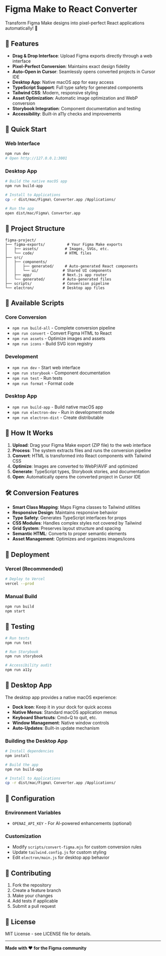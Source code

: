# Figma Make to React Converter

Transform Figma Make designs into pixel-perfect React applications automatically! 🚀

## 🎯 Features

- **Drag & Drop Interface**: Upload Figma exports directly through a web interface
- **Pixel-Perfect Conversion**: Maintains exact design fidelity
- **Auto-Open in Cursor**: Seamlessly opens converted projects in Cursor IDE
- **Desktop App**: Native macOS app for easy access
- **TypeScript Support**: Full type safety for generated components
- **Tailwind CSS**: Modern, responsive styling
- **Asset Optimization**: Automatic image optimization and WebP conversion
- **Storybook Integration**: Component documentation and testing
- **Accessibility**: Built-in a11y checks and improvements

## 🚀 Quick Start

### Web Interface
```bash
npm run dev
# Open http://127.0.0.1:3001
```

### Desktop App
```bash
# Build the native macOS app
npm run build-app

# Install to Applications
cp -r dist/mac/Figma\ Converter.app /Applications/

# Run the app
open dist/mac/Figma\ Converter.app
```

## 📁 Project Structure

```
figma-project/
├── figma-exports/          # Your Figma Make exports
│   ├── assets/            # Images, SVGs, etc.
│   └── code/              # HTML files
├── src/
│   ├── components/
│   │   ├── generated/     # Auto-generated React components
│   │   └── ui/           # Shared UI components
│   ├── app/              # Next.js app router
│   └── generated/        # Auto-generated files
├── scripts/              # Conversion pipeline
└── electron/             # Desktop app files
```

## 🔧 Available Scripts

### Core Conversion
- `npm run build-all` - Complete conversion pipeline
- `npm run convert` - Convert Figma HTML to React
- `npm run assets` - Optimize images and assets
- `npm run icons` - Build SVG icon registry

### Development
- `npm run dev` - Start web interface
- `npm run storybook` - Component documentation
- `npm run test` - Run tests
- `npm run format` - Format code

### Desktop App
- `npm run build-app` - Build native macOS app
- `npm run electron-dev` - Run in development mode
- `npm run electron-dist` - Create distributable

## 🎨 How It Works

1. **Upload**: Drag your Figma Make export (ZIP file) to the web interface
2. **Process**: The system extracts files and runs the conversion pipeline
3. **Convert**: HTML is transformed into React components with Tailwind CSS
4. **Optimize**: Images are converted to WebP/AVIF and optimized
5. **Generate**: TypeScript types, Storybook stories, and documentation
6. **Open**: Automatically opens the converted project in Cursor IDE

## 🛠️ Conversion Features

- **Smart Class Mapping**: Maps Figma classes to Tailwind utilities
- **Responsive Design**: Maintains responsive behavior
- **Type Safety**: Generates TypeScript interfaces for props
- **CSS Modules**: Handles complex styles not covered by Tailwind
- **Grid System**: Preserves layout structure and spacing
- **Semantic HTML**: Converts to proper semantic elements
- **Asset Management**: Optimizes and organizes images/icons

## 🚀 Deployment

### Vercel (Recommended)
```bash
# Deploy to Vercel
vercel --prod
```

### Manual Build
```bash
npm run build
npm start
```

## 🧪 Testing

```bash
# Run tests
npm run test

# Run Storybook
npm run storybook

# Accessibility audit
npm run a11y
```

## 📱 Desktop App

The desktop app provides a native macOS experience:

- **Dock Icon**: Keep it in your dock for quick access
- **Native Menus**: Standard macOS application menus
- **Keyboard Shortcuts**: Cmd+Q to quit, etc.
- **Window Management**: Native window controls
- **Auto-Updates**: Built-in update mechanism

### Building the Desktop App

```bash
# Install dependencies
npm install

# Build the app
npm run build-app

# Install to Applications
cp -r dist/mac/Figma\ Converter.app /Applications/
```

## 🔧 Configuration

### Environment Variables
- `OPENAI_API_KEY` - For AI-powered enhancements (optional)

### Customization
- Modify `scripts/convert-figma.mjs` for custom conversion rules
- Update `tailwind.config.js` for custom styling
- Edit `electron/main.js` for desktop app behavior

## 🤝 Contributing

1. Fork the repository
2. Create a feature branch
3. Make your changes
4. Add tests if applicable
5. Submit a pull request

## 📄 License

MIT License - see LICENSE file for details.

---

**Made with ❤️ for the Figma community**

